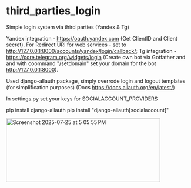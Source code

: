 # third_parties_login
Simple login system via third parties (Yandex & Tg)

Yandex integration - https://oauth.yandex.com (Get ClientID and Client secret). For Redirect URI for web services - set to http://127.0.0.1:8000/accounts/yandex/login/callback/; 
Tg integration - https://core.telegram.org/widgets/login (Create own bot via Gotfather and and with coommand "/setdomain" set your domain for the bot http://127.0.0.1:8000).

Used django-allauth package, simply overrode login and logout templates (for simplification purposes) (Docs https://docs.allauth.org/en/latest/)

In settings.py set your keys for SOCIALACCOUNT_PROVIDERS

pip install django-allauth
pip install "django-allauth[socialaccount]"

<img width="419" height="173" alt="Screenshot 2025-07-25 at 5 05 55 PM" src="https://github.com/user-attachments/assets/f82b3a02-8a51-4d79-962e-adaf16158a23" />
